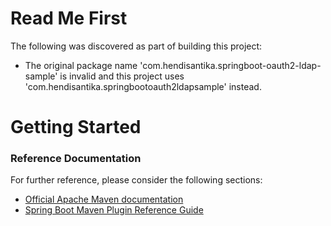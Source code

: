 # Read Me First
The following was discovered as part of building this project:

* The original package name 'com.hendisantika.springboot-oauth2-ldap-sample' is invalid and this project uses 'com.hendisantika.springbootoauth2ldapsample' instead.

# Getting Started

### Reference Documentation
For further reference, please consider the following sections:

* [Official Apache Maven documentation](https://maven.apache.org/guides/index.html)
* [Spring Boot Maven Plugin Reference Guide](https://docs.spring.io/spring-boot/docs/2.2.6.RELEASE/maven-plugin/)

